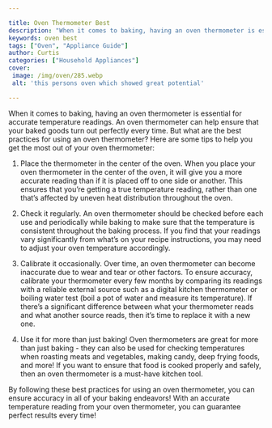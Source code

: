 ```yaml
---

title: Oven Thermometer Best
description: "When it comes to baking, having an oven thermometer is essential for accurate temperature readings. An oven thermometer can help e...get the full scoop"
keywords: oven best
tags: ["Oven", "Appliance Guide"]
author: Curtis
categories: ["Household Appliances"]
cover: 
 image: /img/oven/285.webp
 alt: 'this persons oven which showed great potential'

---
```


When it comes to baking, having an oven thermometer is essential for accurate temperature readings. An oven thermometer can help ensure that your baked goods turn out perfectly every time. But what are the best practices for using an oven thermometer? Here are some tips to help you get the most out of your oven thermometer:

1. Place the thermometer in the center of the oven. When you place your oven thermometer in the center of the oven, it will give you a more accurate reading than if it is placed off to one side or another. This ensures that you’re getting a true temperature reading, rather than one that’s affected by uneven heat distribution throughout the oven.

2. Check it regularly. An oven thermometer should be checked before each use and periodically while baking to make sure that the temperature is consistent throughout the baking process. If you find that your readings vary significantly from what’s on your recipe instructions, you may need to adjust your oven temperature accordingly.

3. Calibrate it occasionally. Over time, an oven thermometer can become inaccurate due to wear and tear or other factors. To ensure accuracy, calibrate your thermometer every few months by comparing its readings with a reliable external source such as a digital kitchen thermometer or boiling water test (boil a pot of water and measure its temperature). If there’s a significant difference between what your thermometer reads and what another source reads, then it’s time to replace it with a new one.

4. Use it for more than just baking! Oven thermometers are great for more than just baking - they can also be used for checking temperatures when roasting meats and vegetables, making candy, deep frying foods, and more! If you want to ensure that food is cooked properly and safely, then an oven thermometer is a must-have kitchen tool. 

By following these best practices for using an oven thermometer, you can ensure accuracy in all of your baking endeavors! With an accurate temperature reading from your oven thermometer, you can guarantee perfect results every time!
